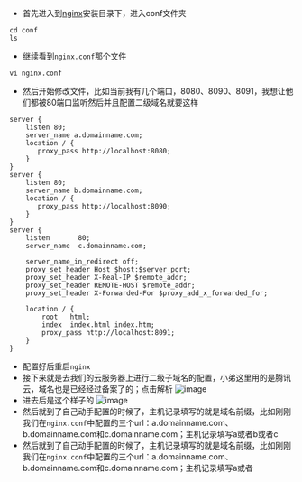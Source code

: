 * 首先进入到[nginx](https://github.com/Sokkam/server_config/blob/master/nginx_config.md)安装目录下，进入conf文件夹
```
cd conf
ls
```
* 继续看到```nginx.conf```那个文件
```
vi nginx.conf
```
* 然后开始修改文件，比如当前我有几个端口，8080、8090、8091，我想让他们都被80端口监听然后并且配置二级域名就要这样
```
server {
    listen 80;
    server_name a.domainname.com;
    location / {
       proxy_pass http://localhost:8080;
    }
}
server {
    listen 80;
    server_name b.domainname.com;
    location / {
       proxy_pass http://localhost:8090;
    }
}
server {
    listen       80;
    server_name  c.domainname.com;

    server_name_in_redirect off;
    proxy_set_header Host $host:$server_port;
    proxy_set_header X-Real-IP $remote_addr;
    proxy_set_header REMOTE-HOST $remote_addr;
    proxy_set_header X-Forwarded-For $proxy_add_x_forwarded_for;

    location / {
        root   html;
        index  index.html index.htm;
        proxy_pass http://localhost:8091;
    }
}
```
* 配置好后重启```nginx```
* 接下来就是去我们的云服务器上进行二级子域名的配置，小弟这里用的是腾讯云，域名也是已经经过备案了的；点击解析
![image](https://github.com/Sokkam/server_config/blob/master/nginx/nginx_slc_1.png)
* 进去后是这个样子的
![image](https://github.com/Sokkam/server_config/blob/master/nginx/nginx_slc_2.png)
* 然后就到了自己动手配置的时候了，主机记录填写的就是域名前缀，比如刚刚我们在```nginx.conf```中配置的三个url：a.domainname.com、b.domainname.com和c.domainname.com；主机记录填写a或者b或者c
* 然后就到了自己动手配置的时候了，主机记录填写的就是域名前缀，比如刚刚我们在```nginx.conf```中配置的三个url：a.domainname.com、b.domainname.com和c.domainname.com；主机记录填写a或者
